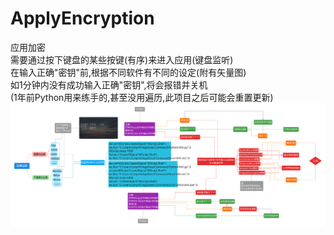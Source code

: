# ApplyEncryption
应用加密<br>
需要通过按下键盘的某些按键(有序)来进入应用(键盘监听)<br>
在输入正确"密钥"前,根据不同软件有不同的设定(附有矢量图)<br>
如1分钟内没有成功输入正确"密钥",将会报错并关机<br>
(1年前Python用来练手的,甚至没用遍历,此项目之后可能会重置更新)<br>
![Image text](https://raw.githubusercontent.com/Lzhyrifx/ApplyEncryption/main/Xmind/ApplyEncryption.svg)
